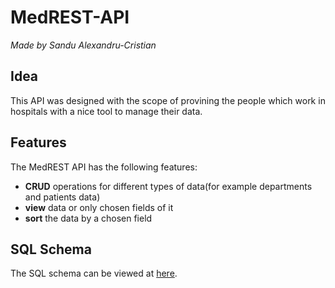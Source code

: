 # MedREST-API
<i>Made by Sandu Alexandru-Cristian</i>

## Idea
This API was designed with the scope of provining the people which work in hospitals with a nice tool to manage their data.

## Features
The MedREST API has the following features:
- <b>CRUD</b> operations for different types of data(for example departments and patients data)
- <b>view</b> data or only chosen fields of it
- <b>sort</b> the data by a chosen field

## SQL Schema
The SQL schema can be viewed at [here](https://drawsql.app/namio/diagrams/java-course-project#). 
